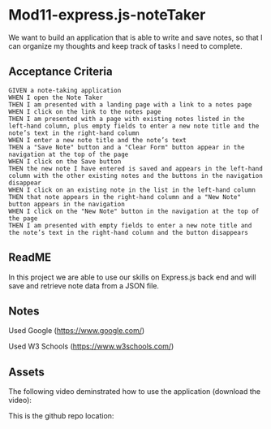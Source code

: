 # Mod11-express.js-noteTaker


We want to build an application that is able to write and save notes, so that I can organize my thoughts and keep track of tasks I need to complete.


## Acceptance Criteria

    GIVEN a note-taking application
    WHEN I open the Note Taker
    THEN I am presented with a landing page with a link to a notes page
    WHEN I click on the link to the notes page
    THEN I am presented with a page with existing notes listed in the left-hand column, plus empty fields to enter a new note title and the note’s text in the right-hand column
    WHEN I enter a new note title and the note’s text
    THEN a "Save Note" button and a "Clear Form" button appear in the navigation at the top of the page
    WHEN I click on the Save button
    THEN the new note I have entered is saved and appears in the left-hand column with the other existing notes and the buttons in the navigation disappear
    WHEN I click on an existing note in the list in the left-hand column
    THEN that note appears in the right-hand column and a "New Note" button appears in the navigation
    WHEN I click on the "New Note" button in the navigation at the top of the page
    THEN I am presented with empty fields to enter a new note title and the note’s text in the right-hand column and the button disappears



## ReadME

In this project we are able to use our skills on Express.js back end and will save and retrieve note data from a JSON file.

## Notes

Used Google (https://www.google.com/)

Used W3 Schools (https://www.w3schools.com/)


## Assets

The following video deminstrated how to use the application (download the video):



This is the github repo location:

 


